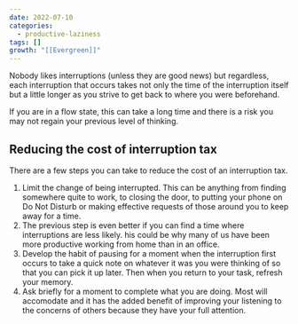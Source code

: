 ```yaml
---
date: 2022-07-10
categories:
  - productive-laziness
tags: []
growth: "[[Evergreen]]"
---
```


Nobody likes interruptions (unless they are good news) but regardless, each interruption that occurs takes not only the time of the interruption itself but a little longer as you strive to get back to where you were beforehand.

If you are in a flow state, this can take a long time and there is a risk you may not regain your previous level of thinking.

## Reducing the cost of interruption tax

There are a few steps you can take to reduce the cost of an interruption tax.

1. Limit the change of being interrupted. This can be anything from finding somewhere quite to work, to closing the door, to putting your phone on Do Not Disturb or making effective requests of those around you to keep away for a time.
2. The previous step is even better if you can find a time where interruptions are less likely. his could be why many of us have been more productive working from home than in an office.
3. Develop the habit of pausing for a moment when the interruption first occurs to take a quick note on whatever it was you were thinking of so that you can pick it up later. Then when you return to your task, refresh your memory.
4. Ask briefly for a moment to complete what you are doing. Most will accomodate and it has the added benefit of improving your listening to the concerns of others because they have your full attention.
